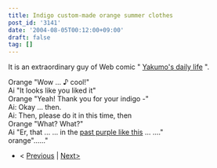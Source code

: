 ```yaml
---
title: Indigo custom-made orange summer clothes
post_id: '3141'
date: '2004-08-05T00:12:00+09:00'
draft: false
tag: []
---
```


It is an extraordinary guy of Web comic " [Yakumo's daily life](/tag/yakumo-family?order=ASC) ".

Orange "Wow ... ♪ cool!"  
Ai "It looks like you liked it"  
Orange "Yeah! Thank you for your indigo -"  
Ai: Okay ... then.  
Ai: Then, please do it in this time, then  
Orange "What? What?"  
Ai "Er, that ... ... in the [past purple like this](/3123) ... ...."  
orange"……"

*   < [Previous](/3134) | [Next>](/3155)
